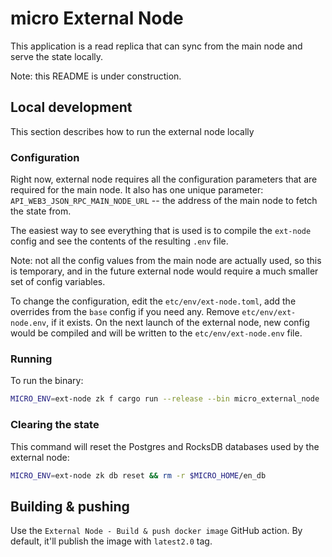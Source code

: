 # micro External Node

This application is a read replica that can sync from the main node and serve the state locally.

Note: this README is under construction.

## Local development

This section describes how to run the external node locally

### Configuration

Right now, external node requires all the configuration parameters that are required for the main node. It also has one
unique parameter: `API_WEB3_JSON_RPC_MAIN_NODE_URL` -- the address of the main node to fetch the state from.

The easiest way to see everything that is used is to compile the `ext-node` config and see the contents of the resulting
`.env` file.

Note: not all the config values from the main node are actually used, so this is temporary, and in the future external
node would require a much smaller set of config variables.

To change the configuration, edit the `etc/env/ext-node.toml`, add the overrides from the `base` config if you need any.
Remove `etc/env/ext-node.env`, if it exists. On the next launch of the external node, new config would be compiled and
will be written to the `etc/env/ext-node.env` file.

### Running

To run the binary:

```sh
MICRO_ENV=ext-node zk f cargo run --release --bin micro_external_node
```

### Clearing the state

This command will reset the Postgres and RocksDB databases used by the external node:

```sh
MICRO_ENV=ext-node zk db reset && rm -r $MICRO_HOME/en_db
```

## Building & pushing

Use the `External Node - Build & push docker image` GitHub action. By default, it'll publish the image with `latest2.0`
tag.
